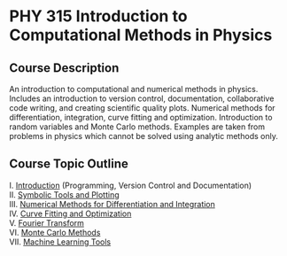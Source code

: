 # PHY 315 Introduction to Computational Methods in Physics

## Course Description
An introduction to computational and numerical methods in physics. Includes an introduction to version control, documentation, collaborative code writing, and creating scientific quality plots. Numerical methods for differentiation, integration, curve fitting and optimization. Introduction to random variables and Monte Carlo methods. Examples are taken from problems in physics which cannot be solved using analytic methods only.
 
## Course Topic Outline
I. [Introduction](ch1_intro.md) (Programming, Version Control and Documentation)  
II. [Symbolic Tools and Plotting](ch2_symbolic.md)  
III. [Numerical Methods for Differentiation and Integration](ch3_numeric.md)  
IV. [Curve Fitting and Optimization](ch4_fitting.md)  
V. [Fourier Transform](ch5_fouriertransform.md)  
VI. [Monte Carlo Methods](ch6_montecarlo.md)  
VII. [Machine Learning Tools](ch7_mltools.md)  
